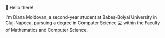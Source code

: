 👋 Hello there!

I'm Diana Moldovan, a second-year student at Babeș-Bolyai University in Cluj-Napoca, pursuing a degree in Computer Science 💻 within the Faculty of Mathematics and Computer Science.
